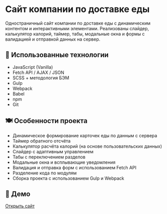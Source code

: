 # Сайт компании по доставке еды

Одностраничный сайт компании по доставке еды с динамическим контентом и интерактивными элементами. Реализованы слайдер, калькулятор калорий, таймер, табы, модальные окна и формы с валидацией и отправкой данных на сервер.

## 🔧 Использованные технологии

- JavaScript (Vanilla)
- Fetch API / AJAX / JSON
- SCSS + методология БЭМ
- Gulp
- Webpack
- Babel
- npm
- Git

## 🍽 Особенности проекта

- Динамическое формирование карточек еды по данным с сервера
- Таймер обратного отсчёта
- Калькулятор расчёта калорий (на основе пользовательских данных)
- Слайдер с адаптивным управлением
- Табы с переключением разделов
- Модальные окна и всплывающие уведомления
- Валидация и отправка форм с использованием Fetch API
- Разделение кода по модулям
- Сборка проекта с использованием Gulp и Webpack

## 🔗 Демо

[Открыть сайт](https://vrbdas.github.io/food/)
